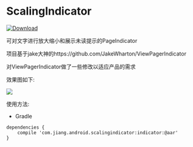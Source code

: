 # ScalingIndicator

[ ![Download](https://api.bintray.com/packages/yuesong/maven/ScalingIndicator/images/download.svg) ](https://bintray.com/yuesong/maven/ScalingIndicator/_latestVersion)

可对文字进行放大缩小和展示未读提示的PageIndicator <br />

项目基于jake大神的https://github.com/JakeWharton/ViewPagerIndicator   <br />

对ViewPagerIndicator做了一些修改以适应产品的需求 <br/>

效果图如下: <br />

![](https://raw.githubusercontent.com/jiang111/ScalingIndicator/master/art/demo.gif)


使用方法:
* Gradle  

```
dependencies {
    compile 'com.jiang.android.scalingindicator:indicator:@aar'
}
```
